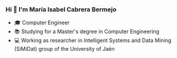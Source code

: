 ### Hi 👋 I'm María Isabel Cabrera Bermejo
- 🎓 Computer Engineer
- 📚 Studying for a Master's degree in Computer Engineering
- 💻 Working as researcher in Intelligent Systems and Data Mining (SiMiDat) group of the University of Jaén 

<!--
**marisacb3/marisacb3** is a ✨ _special_ ✨ repository because its `README.md` (this file) appears on your GitHub profile.

Here are some ideas to get you started:

- 🔭 I’m currently working on ...
- 🌱 I’m currently learning ...
- 👯 I’m looking to collaborate on ...
- 🤔 I’m looking for help with ...
- 💬 Ask me about ...
- 📫 How to reach me: ...
- 😄 Pronouns: ...
- ⚡ Fun fact: ...
-->

